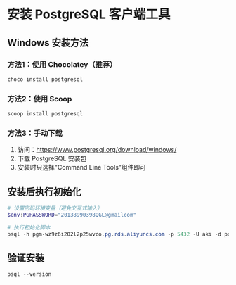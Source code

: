 # 安装 PostgreSQL 客户端工具

## Windows 安装方法

### 方法1：使用 Chocolatey（推荐）
```powershell
choco install postgresql
```

### 方法2：使用 Scoop
```powershell
scoop install postgresql
```

### 方法3：手动下载
1. 访问：https://www.postgresql.org/download/windows/
2. 下载 PostgreSQL 安装包
3. 安装时只选择"Command Line Tools"组件即可

## 安装后执行初始化

```powershell
# 设置密码环境变量（避免交互式输入）
$env:PGPASSWORD="20138990398QGL@gmailcom"

# 执行初始化脚本
psql -h pgm-wz9z6i202l2p25wvco.pg.rds.aliyuncs.com -p 5432 -U aki -d postgres -f database/init_simple.sql
```

## 验证安装
```powershell
psql --version
```
